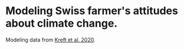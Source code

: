 # Modeling Swiss farmer's attitudes about climate change.

Modeling data from [Kreft et al. 2020](https://www.sciencedirect.com/science/article/pii/S2352340920303048).


